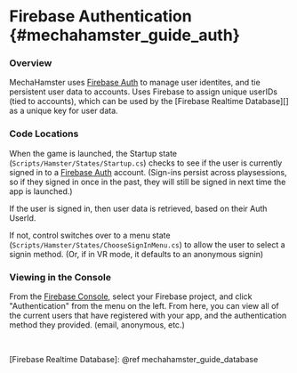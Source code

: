Firebase Authentication {#mechahamster_guide_auth}
================

### Overview

MechaHamster uses [Firebase Auth][] to manage user identites, and
tie persistent user data to accounts.  Uses Firebase to assign
unique userIDs (tied to accounts), which can be used by the
[Firebase Realtime Database][] as a unique key for user data.


### Code Locations


When the game is launched, the Startup state
(`Scripts/Hamster/States/Startup.cs`) checks to see if the user
is currently signed in to a [Firebase Auth][] account.  (Sign-ins
persist across playsessions, so if they signed in once in the past,
they will still be signed in next time the app is launched.)

If the user is signed in, then user data is retrieved, based on
their Auth UserId.

If not, control switches over to a menu state
(`Scripts/Hamster/States/ChooseSignInMenu.cs`) to allow the user to
select a signin method.  (Or, if in VR mode, it defaults to an
anonymous signin)

### Viewing in the Console

From the [Firebase Console][], select your Firebase project, and click
"Authentication" from the menu on the left.  From here, you can view
all of the current users that have registered with your app, and the
authentication method they provided.  (email, anonymous, etc.)

<br>

  [Firebase Auth]: https://firebase.google.com/docs/auth/
  [Firebase Console]: https://console.firebase.google.com/
  [Analytics DebugView]: https://support.google.com/firebase/answer/7201382?hl=en&utm_id=ad
  [Firebase Realtime Database]: @ref mechahamster_guide_database